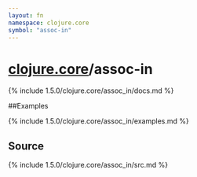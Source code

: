 ```yaml
---
layout: fn
namespace: clojure.core
symbol: "assoc-in"
---
```


# [clojure.core](../)/assoc-in

{% include 1.5.0/clojure.core/assoc_in/docs.md %}

##Examples

{% include 1.5.0/clojure.core/assoc_in/examples.md %}
## Source
{% include 1.5.0/clojure.core/assoc_in/src.md %}

